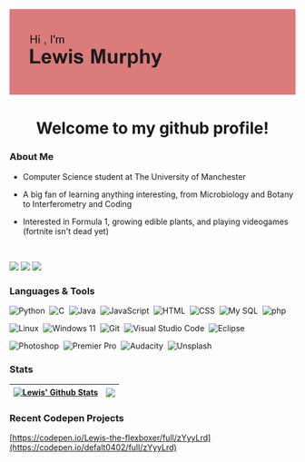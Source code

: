 ![](header.png)

<h1 align="center"> Welcome to my github profile! </h1>


 

### About Me

- Computer Science student at The University of Manchester

- A big fan of learning anything interesting, from Microbiology and Botany to Interferometry and Coding

- Interested in Formula 1, growing edible plants, and playing videogames (fortnite isn't dead yet)

<br>

<p align="left">
<a href="mailto:lewismurphy0402@gmail.com"><img src="https://img.shields.io/badge/Gmail-D14836?style=for-the-badge&logo=gmail&logoColor=white"/></a>
<a href="https://www.linkedin.com/in/lewis-murphy-90a960294/"><img src="https://img.shields.io/badge/LinkedIn-0077B5?style=for-the-badge&logo=linkedin&logoColor=white"/></a>
<a href="https://codepen.io/Lewis-the-flexboxer/pens/public"><img src="https://img.shields.io/badge/Codepen-000000?style=for-the-badge&logo=codepen&logoColor=ffffff"/></a>

### Languages & Tools


![Python](https://img.shields.io/badge/Python-3776AB?style=for-the-badge&logo=python&logoColor=white)&nbsp;
![C](https://img.shields.io/badge/C-00599C?style=for-the-badge&logo=c&logoColor=white)&nbsp;
![Java](https://img.shields.io/badge/Java-ED8B00?style=for-the-badge&logo=openjdk&logoColor=white)&nbsp;
![JavaScript](https://img.shields.io/badge/JavaScript-323330?style=for-the-badge&logo=javascript&logoColor=F7DF1E)&nbsp;
![HTML](https://img.shields.io/badge/HTML5-E34F26?style=for-the-badge&logo=html5&logoColor=white)&nbsp;
![CSS](https://img.shields.io/badge/CSS3-1572B6?style=for-the-badge&logo=css3&logoColor=white)&nbsp;
![My SQL](https://img.shields.io/badge/MySQL-00000F?style=for-the-badge&logo=mysql&logoColor=white)&nbsp;
![php](https://img.shields.io/badge/php-777BB4?style=for-the-badge&logo=php&logoColor=white)

![Linux](https://img.shields.io/badge/Linux-FCC624?style=for-the-badge&logo=linux&logoColor=black)&nbsp;
![Windows 11](https://img.shields.io/badge/Windows%2011-999999?style=for-the-badge&logo=windows11&logoColor=0078D4)&nbsp;
![Git](https://img.shields.io/badge/GIT-E44C30?style=for-the-badge&logo=git&logoColor=white)&nbsp;
![Visual Studio Code](https://img.shields.io/badge/Visual_Studio_Code-0078D4?style=for-the-badge&logo=visual%20studio%20code&logoColor=white)&nbsp;
![Eclipse](https://img.shields.io/badge/Eclipse-2C2255?style=for-the-badge&logo=eclipse&logoColor=white)

![Photoshop](https://img.shields.io/badge/Photoshop-31A8FF?style=for-the-badge&logo=adobephotoshop&logoColor=white)&nbsp;
![Premier Pro](https://img.shields.io/badge/Premier%20Pro-9999FF?style=for-the-badge&logo=adobepremierepro&logoColor=white)&nbsp;
![Audacity](https://img.shields.io/badge/Audacity-%230000CC?style=for-the-badge&logo=audacity&logoColor=white)&nbsp;
![Unsplash](https://img.shields.io/badge/unsplash-999999?style=for-the-badge&logo=Unsplash&logoColor=000000)


### Stats
| <a href="https://github.com/Defalt0402"><img align="center" src="https://github-readme-stats.vercel.app/api?username=Defalt0402&show_icons=true&include_all_commits=true&theme=transparent&hide_border=true" alt="Lewis' Github Stats" /></a> | <a href="https://github.com/Defalt0402"><img align="center" src="https://github-readme-stats.vercel.app/api/top-langs/?username=Defalt0402&layout=compact&theme=transparent&hide_border=true" /></a> |
| ------------- | ------------- |

### Recent Codepen Projects
[https://codepen.io/Lewis-the-flexboxer/full/zYyyLrd](https://codepen.io/defalt0402/full/zYyyLrd)



